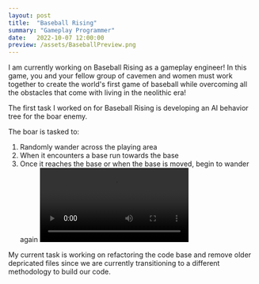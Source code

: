 ```yaml
---
layout: post
title:  "Baseball Rising"
summary: "Gameplay Programmer"
date:   2022-10-07 12:00:00
preview: /assets/BaseballPreview.png
---
```


I am currently working on Baseball Rising as a gameplay engineer! In this game, you and your fellow group of cavemen and women must work together to create the world's first game of baseball while overcoming all the obstacles that come with living in the neolithic era!

The first task I worked on for Baseball Rising is developing an AI behavior tree for the boar enemy.

The boar is tasked to: 
1) Randomly wander across the playing area
2) When it encounters a base run towards the base
3) Once it reaches the base or when the base is moved, begin to wander again
![Video 1](/assets/boarai.mp4)

My current task is working on refactoring the code base and remove older depricated files since we are currently transitioning to a different methodology to build our code.
